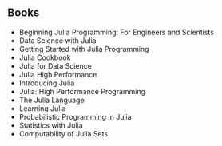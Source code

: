</br>



<h2 id= "Books">Books </h2>




<ul>
                <li><a target="_blank" href="https://github.com/manjunath5496/Julia-Programming-Books/blob/master/jul(1).pdf" style="text-decoration:none;">Beginning Julia Programming: For Engineers and Scientists  </a></li>
                <li><a target="_blank" href="https://github.com/manjunath5496/Julia-Programming-Books/blob/master/jul(2).pdf" style="text-decoration:none;">Data Science with Julia</a></li>
                <li><a target="_blank" href="https://github.com/manjunath5496/Julia-Programming-Books/blob/master/jul(3).pdf" style="text-decoration:none;">Getting Started with Julia Programming</a></li>
                <li><a target="_blank" href="https://github.com/manjunath5496/Julia-Programming-Books/blob/master/jul(4).pdf" style="text-decoration:none;">Julia Cookbook</a></li>
                <li><a target="_blank" href="https://github.com/manjunath5496/Julia-Programming-Books/blob/master/jul(5).pdf" style="text-decoration:none;">Julia for Data Science</a></li>
                <li><a target="_blank" href="https://github.com/manjunath5496/Julia-Programming-Books/blob/master/jul(6).pdf" style="text-decoration:none;">Julia High Performance</a></li>
                <li><a target="_blank" href="https://github.com/manjunath5496/Julia-Programming-Books/blob/master/jul(7).pdf" style="text-decoration:none;">Introducing Julia</a></li>
                <li><a target="_blank" href="https://github.com/manjunath5496/Julia-Programming-Books/blob/master/jul(8).pdf" style="text-decoration:none;">Julia: High Performance Programming</a></li>
                <li><a target="_blank" href="https://github.com/manjunath5496/Julia-Programming-Books/blob/master/jul(9).pdf" style="text-decoration:none;">The Julia Language</a></li>

 <li><a target="_blank" href="https://github.com/manjunath5496/Julia-Programming-Books/blob/master/jul(11).pdf" style="text-decoration:none;"> Learning Julia </a></li>
                <li><a target="_blank" href="https://github.com/manjunath5496/Julia-Programming-Books/blob/master/jul(12).pdf" style="text-decoration:none;">Probabilistic Programming in Julia</a></li>
                <li><a target="_blank" href="https://github.com/manjunath5496/Julia-Programming-Books/blob/master/jul(13).pdf" style="text-decoration:none;">Statistics with Julia</a></li>
                <li><a target="_blank" href="https://github.com/manjunath5496/Julia-Programming-Books/blob/master/jul(14).pdf" style="text-decoration:none;">Computability of Julia Sets</a></li>
                
	
	
	
</ul>
